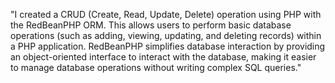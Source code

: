 

"I created a CRUD (Create, Read, Update, Delete) operation using PHP with the RedBeanPHP ORM. This allows users to perform basic database operations (such as adding, viewing, updating, and deleting records) within a PHP application. RedBeanPHP simplifies database interaction by providing an object-oriented interface to interact with the database, making it easier to manage database operations without writing complex SQL queries."
